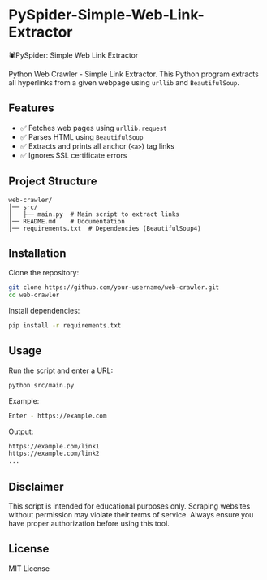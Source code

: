 
# PySpider-Simple-Web-Link-Extractor
🕷️PySpider: Simple Web Link Extractor

Python Web Crawler - Simple Link Extractor. This Python program extracts all hyperlinks from a given webpage using `urllib` and `BeautifulSoup`.

## Features
- ✅ Fetches web pages using `urllib.request`
- ✅ Parses HTML using `BeautifulSoup`
- ✅ Extracts and prints all anchor (`<a>`) tag links
- ✅ Ignores SSL certificate errors

## Project Structure
```
web-crawler/
│── src/
│   ├── main.py  # Main script to extract links
│── README.md    # Documentation
│── requirements.txt  # Dependencies (BeautifulSoup4)
```

## Installation

Clone the repository:
```sh
git clone https://github.com/your-username/web-crawler.git
cd web-crawler
```

Install dependencies:
```sh
pip install -r requirements.txt
```

## Usage

Run the script and enter a URL:
```sh
python src/main.py
```

Example:
```sh
Enter - https://example.com
```

Output:
```sh
https://example.com/link1
https://example.com/link2
...
```

## Disclaimer

This script is intended for educational purposes only. Scraping websites without permission may violate their terms of service. Always ensure you have proper authorization before using this tool.

## License

MIT License
```

